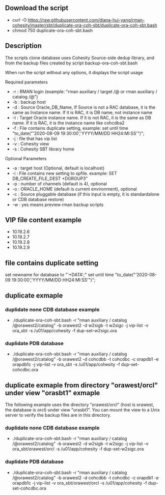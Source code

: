 ## Download the script
- curl -O https://raw.githubusercontent.com/diana-hui-yang/rman-cohesity/master/sbt/duplicate-ora-coh-sbt/duplicate-ora-coh-sbt.bash
- chmod 750 duplicate-ora-coh-sbt.bash

## Description
The scripts clone database uses Cohesity Source-side dedup library, and from the backup files created by script backup-ora-coh-sbt.bash

When run the script without any options, it displays the script usage

Required parameters

- -r : RMAN login (example: "rman auxiliary / target <user>/<password>@<source db connection> or rman auxiliary / catalog <user>/<password>@<catalog>")
- -b : backup host
- -d : Source Oracle_DB_Name, If Source is not a RAC database, it is the same as Instance name. If it is RAC, it is DB name, not instance name
- -t : Target Oracle instance name. If it is not RAC, it is the same as DB name. If it is RAC, it is the instance name like cohcdba2
- -f : File contains duplicate setting, example: set until time "to_date("'2020-08-09 19:30:00','YYYY/MM/DD HH24:MI:SS'")";
- -j : file that has vip list
- -v : Cohesity view
- -s : Cohesity SBT library home

Optional Parameters

- -a : target host (Optional, default is localhost)
- -i : File contains new setting to spfile. example: SET DB_CREATE_FILE_DEST +DGROUP3"
- -p : number of channels (default is 4), optional
- -o : ORACLE_HOME (default is current environment), optional
- -c : Source pluggable database (if this input is empty, it is standardalone or CDB database restore)
- -w : yes means preview rman backup scripts 

## VIP file content example
- 10.19.2.6
- 10.19.2.7
- 10.19.2.8
- 10.19.2.9

## file contains duplicate setting
set newname for database to "'+DATA';"
set until time \"to_date("'2020-08-09 19:30:00','YYYY/MM/DD HH24:MI:SS'")\";

## duplicate exmaple

### duplidate none CDB database example
- ./duplicate-ora-coh-sbt.bash -r "rman auxiliary / catalog <user>/<password>@orawest2/catalog" -b orawest2 -d w2sigb -t w2sigc -j vip-list -v ora_sbt -s /u01/app/cohesity -f dup-set-w2sigc.ora
### duplidate PDB database
- ./duplicate-ora-coh-sbt.bash -r "rman auxiliary / catalog <user>/<password>@orawest2/catalog" -b orawest2 -d cohcdbb -t cohcdbc -c orapdb1 -e orapdb1c -j vip-list -v ora_sbt -s /u01/app/cohesity -f dup-set-cohcdbc.ora
  
## duplicate exmaple from directory "orawest/orcl" under view "orasbt1" exmaple
The following example uses the directory "orawest/orcl" (host is orawest, the database is orcl) under view "orasbt1". You can mount the view to a Unix server to verify the backup files are in this directory.

### duplidate none CDB database example
- ./duplicate-ora-coh-sbt.bash -r "rman auxiliary / catalog <user>/<password>@orawest2/catalog" -b orawest2 -d w2sigb -t w2sigc -j vip-list -v ora_sbt/orawest/orcl -s /u01/app/cohesity -f dup-set-w2sigc.ora
### duplidate PDB database
- ./duplicate-ora-coh-sbt.bash -r "rman auxiliary / catalog <user>/<password>@orawest2/catalog" -b orawest2 -d cohcdbb -t cohcdbc -c orapdb1 -e orapdb1c -j vip-list -v ora_sbt/orawest/orcl -s /u01/app/cohesity -f dup-set-cohcdbc.ora
